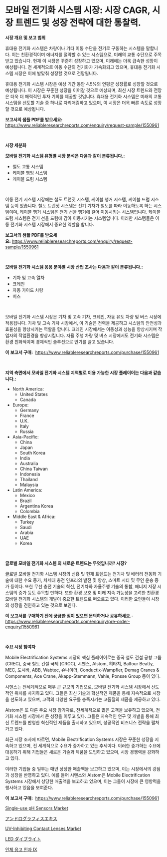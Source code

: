 <p><h1>모바일 전기화 시스템 시장: 시장 CAGR, 시장 트렌드 및 성장 전략에 대한 통찰력.</h1></p><p><strong>시장 개요 및 보고 범위</strong></p>
<p><p>휴대용 전기화 시스템은 차량이나 기타 이동 수단을 전기로 구동하는 시스템을 말합니다. 이는 친환경적이며 에너지를 절약할 수 있는 시스템으로, 미래의 교통 수단으로 주목받고 있습니다. 현재 이 시장은 꾸준히 성장하고 있으며, 미래에는 더욱 급속한 성장이 예상됩니다. 전 세계적으로 이동 수단의 전기화가 가속화되고 있으며, 휴대용 전기화 시스템 시장은 이에 발맞춰 성장할 것으로 전망됩니다.</p><p>휴대용 전기화 시스템 시장은 예상 기간 동안 4.5%의 연평균 성장률로 성장할 것으로 예상됩니다. 이 시장은 꾸준한 성장을 이어갈 것으로 예상되며, 최신 시장 트렌드와 전망은 더욱 더 매력적인 투자 기회를 제공할 것입니다. 휴대용 전기화 시스템은 미래의 교통 시스템을 선도할 기술 중 하나로 자리매김하고 있으며, 이 시장은 더욱 빠른 속도로 성장할 것으로 예상됩니다.</p></p>
<p><strong>보고서의 샘플 PDF를 받으세요:</strong> <a href="https://www.reliableresearchreports.com/enquiry/request-sample/1550961">https://www.reliableresearchreports.com/enquiry/request-sample/1550961</a></p>
<p>&nbsp;</p>
<p><strong>시장 세분화</strong></p>
<p><strong>모바일 전기화 시스템 유형별 시장 분석은 다음과 같이 분류됩니다.:</strong></p>
<p><ul><li>철도 교통 시스템</li><li>케이블 행잉 시스템</li><li>케이블 드럼 시스템</li></ul></p>
<p>&nbsp;</p>
<p><p>이동 전기 시스템 시장에는 철도 트랜짓 시스템, 케이블 행거 시스템, 케이블 드럼 시스템 등이 있습니다. 철도 트랜짓 시스템은 전기 기차가 철도를 따라 이동하도록 하는 시스템이며, 케이블 행거 시스템은 전기 선을 행거에 걸어 이동시키는 시스템입니다. 케이블 드럼 시스템은 전기 선을 드럼에 감아 이동시키는 시스템입니다. 이러한 시스템들은 이동 전기화 시스템 시장에서 중요한 역할을 합니다.</p></p>
<p><strong>보고서의 샘플 PDF를 받으세요:</strong>&nbsp;<a href="https://www.reliableresearchreports.com/enquiry/request-sample/1550961">https://www.reliableresearchreports.com/enquiry/request-sample/1550961</a></p>
<p>&nbsp;</p>
<p><strong> 모바일 전기화 시스템 응용 분야별 시장 산업 조사는 다음과 같이 분류됩니다.:</strong></p>
<p><ul><li>기차 및 고속 열차</li><li>크레인</li><li>자동 가이드 차량</li><li>버스</li></ul></p>
<p>&nbsp;</p>
<p><p>모바일 전기화 시스템 시장은 기차 및 고속 기차, 크레인, 자동 유도 차량 및 버스 시장에 적용됩니다. 기차 및 고속 기차 시장에서, 이 기술은 전력을 제공하고 시스템의 안전성과 효율성을 향상시키는 역할을 합니다. 크레인 시장에서는 이동성과 성능을 향상시키며 작업자의 작업환경을 향상시킵니다. 자율 주행 차량 및 버스 시장에서도 전기화 시스템은 환경 친화적이며 경제적인 솔루션으로 인기를 끌고 있습니다.</p></p>
<p><strong>이 보고서 구매:</strong>&nbsp; <a href="https://www.reliableresearchreports.com/purchase/1550961">https://www.reliableresearchreports.com/purchase/1550961</a></p>
<p>&nbsp;</p>
<p><strong>지역 측면에서 모바일 전기화 시스템 지역별로 이용 가능한 시장 플레이어는 다음과 같습니다.:</strong></p>
<p><ul>
    <li>
        North America:
        <ul>
            <li>United States</li>
            <li>Canada</li>
        </ul>
    </li>
    <li>
        Europe:
        <ul>
            <li>Germany</li>
            <li>France</li>
            <li>U.K.</li>
            <li>Italy</li>
            <li>Russia</li>
        </ul>
    </li>
    <li>
        Asia-Pacific:
        <ul>
            <li>China</li>
            <li>Japan</li>
            <li>South Korea</li>
            <li>India</li>
            <li>Australia</li>
            <li>China Taiwan</li>
            <li>Indonesia</li>
            <li>Thailand</li>
            <li>Malaysia</li>
        </ul>
    </li>
    <li>
        Latin America:
        <ul>
            <li>Mexico</li>
            <li>Brazil</li>
            <li>Argentina Korea</li>
            <li>Colombia</li>
        </ul>
    </li>
    <li>
        Middle East & Africa:
        <ul>
            <li>Turkey</li>
            <li>Saudi</li>
            <li>Arabia</li>
            <li>UAE</li>
            <li>Korea</li>
        </ul>
    </li>
    </ul></p>
<p>&nbsp;</p>
<p><strong>글로벌 모바일 전기화 시스템 의 새로운 트렌드는 무엇입니까? 시장?</strong></p>
<p><p>글로벌 모바일 전기화 시스템 시장의 신흥 및 현재 트렌드는 전기차 및 배터리 전동화 기술에 대한 수요 증가, 차세대 충전 인프라의 발전 및 향상, 스마트 시티 및 무인 운송 증가 등이다. 또한 무선 충전 기술의 혁신, 전기차와 자율주행 기술의 통합, 에너지 저장 시스템의 증가 등도 주목할 만하다. 또한 환경 보호 및 미래 지속 가능성을 고려한 친환경 모바일 전기화 시스템의 개발이 중요한 트렌드로 떠오르고 있다. 이러한 요인들이 시장의 성장을 견인하고 있는 것으로 보인다.</p></p>
<p><strong>이 보고서를 구매하기 전에 궁금한 점이 있으면 문의하거나 공유하세요.</strong>- <a href="https://www.reliableresearchreports.com/enquiry/pre-order-enquiry/1550961">https://www.reliableresearchreports.com/enquiry/pre-order-enquiry/1550961</a></p>
<p>&nbsp;</p>
<p><strong>주요 시장 참여자</strong></p>
<p><p>Mobile Electrification Systems 시장의 핵심 플레이어로는 중국 철도 건설 공항 그룹 (CREC), 중국 철도 건설 국제 (CRCC), 시멘스, Alstom, 히타치, Balfour Beatty, MEC, 도시바, ABB, Wabtec, 슈나이더, Conductix-Wampfler, Demag Cranes & Components, Ace Crane, Akapp-Stemmann, Vahle, Ponsse Group 등이 있다.</p><p>시멘스는 전세계적으로 매우 큰 규모의 기업으로, 모바일 전기화 시스템 시장에서 선도적인 위치를 차지하고 있다. 그들은 최신 기술과 혁신적인 제품을 통해 지속적으로 시장을 선도하고 있으며, 고객의 다양한 요구를 충족시키는 고품질의 제품을 제공하고 있다.</p><p>Alstom은 또 다른 주요 시장 참가자로, 전세계적으로 많은 고객을 보유하고 있으며, 전기화 시스템 시장에서 큰 성장을 이루고 있다. 그들은 지속적인 연구 및 개발을 통해 최신 트렌드를 반영한 혁신적인 제품을 출시하고 있으며, 성공적인 비즈니스 전략을 펼쳐가고 있다.</p><p>최근 시장 조사에 따르면, Mobile Electrification Systems 시장은 꾸준한 성장을 지속하고 있으며, 전 세계적으로 수요가 증가하고 있는 추세이다. 이러한 증가하는 수요에 대응하기 위해 기업들은 새로운 기술과 제품을 도입하고 있으며, 시장 경쟁력을 강화하고 있다.</p><p>이러한 기업들 중 일부는 매년 상당한 매출액을 보고하고 있으며, 이는 시장에서의 강점과 성장을 반영하고 있다. 예를 들어 시멘스와 Alstom은 Mobile Electrification Systems 시장에서 상당한 매출액을 보고하고 있으며, 이는 그들이 시장에 큰 영향력을 행사하고 있음을 보여준다.</p></p>
<p><strong>이 보고서 구매:</strong>&nbsp;&nbsp;<a href="https://www.reliableresearchreports.com/purchase/1550961">https://www.reliableresearchreports.com/purchase/1550961</a></p>
<p><p><a href="https://issuu.com/reportprime-2/docs/single-use-ph-sensors-market-size-2030.pptx">Single-use pH Sensors Market</a></p><p><a href="https://github.com/oafhukehf4709715/Market-Research-Report-List-1/blob/main/43141827457.md">アンドログラフィスエキス</a></p><p><a href="https://github.com/marloy8/Market-Research-Report-List-3/blob/main/uv-inhibiting-contact-lenses-market.md">UV-Inhibiting Contact Lenses Market</a></p><p><a href="https://medium.com/@jamiebertrgnaum3545/led%E3%83%80%E3%82%A4%E3%83%96%E3%83%A9%E3%82%A4%E3%83%88%E3%81%AE%E5%B8%82%E5%A0%B4%E6%B4%9E%E5%AF%9F-%E5%B8%82%E5%A0%B4%E3%81%AE%E5%8B%95%E5%90%91-%E6%88%90%E9%95%B7-2024%E5%B9%B4%E3%81%8B%E3%82%892031%E5%B9%B4%E3%81%BE%E3%81%A7%E3%81%AE%E4%BA%88%E6%B8%AC-7f2f66678a81">LED ダイブライト</a></p><p><a href="https://github.com/vsap75a286l/Market-Research-Report-List-1/blob/main/66254026484.md">인체 응고 인자 IX</a></p></p>
